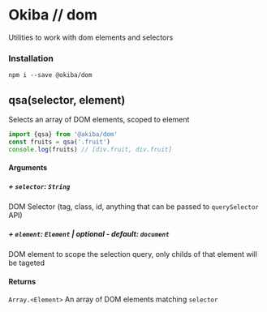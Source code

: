 

# Okiba // dom
Utilities to work with dom elements and selectors




### Installation
```
npm i --save @okiba/dom
```




## qsa(selector, element)


Selects an array of DOM elements, scoped to element






```javascript
import {qsa} from '@akiba/dom'
const fruits = qsa('.fruit')
console.log(fruits) // [div.fruit, div.fruit]
```




#### Arguments


##### + `selector`: `String`

DOM Selector (tag, class, id, anything that can be passed to `querySelector` API)


##### + `element`: `Element` | _optional_ - _default_: `document`

DOM element to scope the selection query, only childs of that element will be tageted





#### Returns

`Array.<Element>` An array of DOM elements matching `selector`
